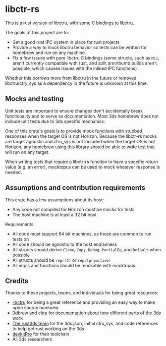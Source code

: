 # libctr-rs

This is a rust version of libctru, with some C bindings to libctru.

The goals of this project are to:

- Get a good rust IPC system in place for rust projects
- Provide a way to mock libctru behavior so tests can be written for homebrew and run on any machine
- Fix a few issues with pure libctru C bindings (some structs, such as `Mii`, aren't currently compatible with rust, and split arm/thumb builds aren't possible, which causes issues with the inlined IPC functions)

Whether this borrows more from libctru in the future or removes libctru/ctry_sys as a dependency in the future is unknown at this time.

## Mocks and testing

Unit tests are important to ensure changes don't accidentally break functionality and to serve as documentation. Most 3ds homebrew does not include unit tests due to 3ds specific mechanics.

One of this crate's goals is to provide mock functions with stubbed responses when the target OS is not Horizon. Because the libctr-rs mocks are target agnostic and ctru_sys is not included when the target OS is not Horizon, any homebrew using this library should be able to write test that will run on any target.

When writing tests that require a libctr-rs function to have a specific return value (e.g. an error), mocktopus can be used to mock whatever response is needed.

## Assumptions and contribution requirements

This crate has a few assumptions about its host:

- Any code not compiled for Horizon must be mocks for tests
- The host machine is at least a 32 bit host

Requirements:

- All code must support 64 bit machines, as those are common to run tests on
- All code should be agnostic to the host endianness
- All structs should derive `Clone`, `Copy`, `Debug`, `PartialEq`, and `Default` when possible
- All structs should be `repr(C)` or `repr(primitive)`
- All impls and functions should be mockable with mocktopus

## Credits

Thanks to these projects, teams, and individuals for being great resources:

- [libctru](https://github.com/devkitPro/libctru/) for being a great reference and providing an easy way to make open source hombrew
- [3dbrew](https://www.3dbrew.org/) and [citra](https://github.com/citra-emu/citra) for documentation about how different parts of the 3ds work
- [The rust3ds team](https://github.com/rust3ds) for the 3ds.json, initial ctru_sys, and code references to help get rust working on the 3ds
- [devkitPro](https://github.com/devkitPro/) for their toolchain
- All 3ds researchers

